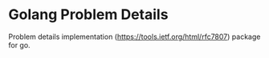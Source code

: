 # Golang Problem Details

Problem details implementation (https://tools.ietf.org/html/rfc7807) package for go.


